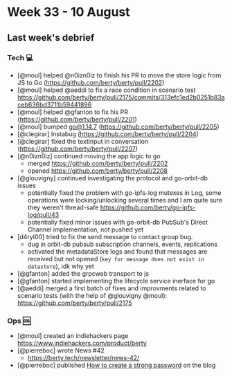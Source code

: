 # Week 33 - 10 August

## Last week's debrief

### Tech :computer:

* [@moul] helped @n0izn0iz to finish his PR to move the store logic from JS to Go (https://github.com/berty/berty/pull/2202)
* [@moul] helped @aeddi to fix a race condition in scenario test https://github.com/berty/berty/pull/2175/commits/313efc1ed2b0251b83aceb636bd3711b59441896
* [@moul] helped @gfanton to fix his PR (https://github.com/berty/berty/pull/2201)
* [@moul] bumped go@1.14.7 (https://github.com/berty/berty/pull/2205)
* [@clegirar] Instabug (https://github.com/berty/berty/pull/2204)
* [@clegirar] fixed the textinput in conversation (https://github.com/berty/berty/pull/2207)
* [@n0izn0iz] continued moving the app logic to go   
  * merged https://github.com/berty/berty/pull/2202
  * opened https://github.com/berty/berty/pull/2208
* [@glouvigny] continued investigating the protocol and go-orbit-db issues
	* potentially fixed the problem with go-ipfs-log mutexes in Log, some operations were locking/unlocking several times and I am quite sure they weren't thread-safe https://github.com/berty/go-ipfs-log/pull/43
	* potentially fixed minor issues with go-orbit-db PubSub's Direct Channel implementation, not pushed yet
* [d4ryl00] tried to fix the send message to contact group bug.
	* dug in orbit-db pubsub subscription channels, events, replications
	* activated the metadataStore logs and found that messages are received but not opened (`key for message does not exist in datastore`), idk why yet
* [@gfanton] added the grpcweb transport to js
* [@gfanton] started implementing the lifecycle service inerface for go
* [@aeddi] merged a first batch of fixes and improvments related to scenario tests (with the help of @glouvigny @moul): https://github.com/berty/berty/pull/2175

### Ops :cool:

* [@moul] created an indiehackers page https://www.indiehackers.com/product/berty 
* [@pierreboc] wrote News #42
    * https://berty.tech/newsletter/news-42/
* [@pierreboc] published [How to create a strong password](https://berty.tech/blog/create-strong-password/) on the blog
